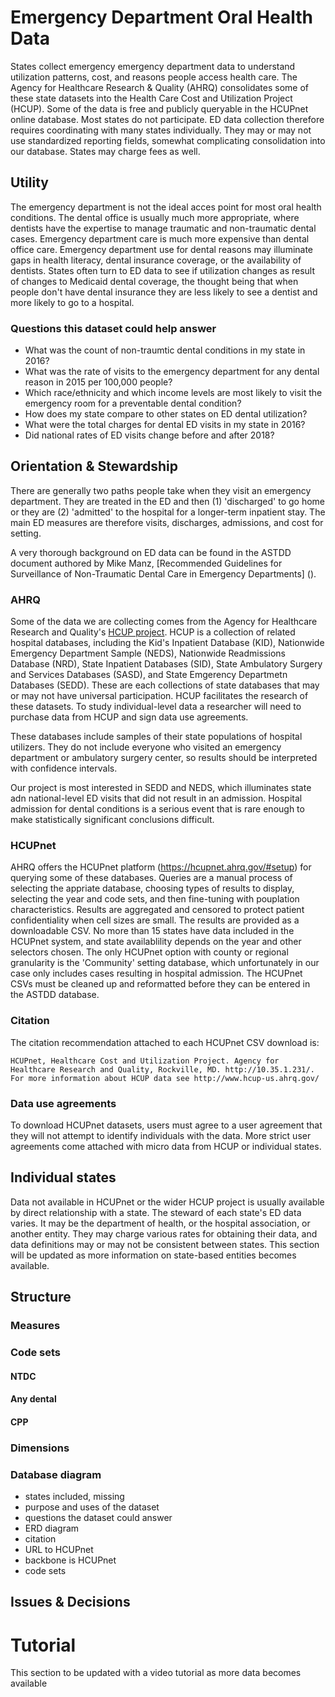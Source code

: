 # Emergency Department Oral Health Data

States collect emergency emergency department data to understand utilization patterns, cost, and reasons people access health care. The Agency for Healthcare Research & Quality (AHRQ) consolidates some of these state datasets into the Health Care Cost and Utilization Project (HCUP). Some of the data is free and publicly queryable in the HCUPnet online database. Most states do not participate. ED data collection therefore requires coordinating with many states individually. They may or may not use standardized reporting fields, somewhat complicating consolidation into our database. States may charge fees as well.

## Utility

The emergency department is not the ideal acces point for most oral health conditions. The dental office is usually much more appropriate, where dentists have the expertise to manage traumatic and non-traumatic dental cases. Emergency department care is much more expensive than dental office care. Emergency department use for dental reasons may illuminate gaps in health literacy, dental insurance coverage, or the availability of dentists. States often turn to ED data to see if utilization changes as result of changes to Medicaid dental coverage, the thought being that when people don't have dental insurance they are less likely to see a dentist and more likely to go to a hospital. 

### Questions this dataset could help answer

* What was the count of non-traumtic dental conditions in my state in 2016?
* What was the rate of visits to the emergency department for any dental reason in 2015 per 100,000 people?
* Which race/ethnicity and which income levels are most likely to visit the emergency room for a preventable dental condition?
* How does my state compare to other states on ED dental utilization?
* What were the total charges for dental ED visits in my state in 2016?
* Did national rates of ED visits change before and after 2018?

## Orientation & Stewardship  

There are generally two paths people take when they visit an emergency department. They are treated in the ED and then (1) 'discharged' to go home or they are (2) 'admitted' to the hospital for a longer-term inpatient stay. The main ED measures are therefore visits, discharges, admissions, and cost for setting.

A very thorough background on ED data can be found in the ASTDD document authored by Mike Manz, [Recommended Guidelines for Surveillance of Non-Traumatic Dental Care in Emergency Departments] ().

### AHRQ 

Some of the data we are collecting comes from the Agency for Healthcare Research and Quality's [HCUP project](https://www.ahrq.gov/data/hcup/index.html). HCUP is a collection of related hospital databases, including the Kid's Inpatient Database (KID), Nationwide Emergency Department Sample (NEDS), Nationwide Readmissions Database (NRD), State Inpatient Databases (SID), State Ambulatory Surgery and Services Databases (SASD), and State Emgerency Departmetn Databases (SEDD). These are each collections of state databases that may or may not have universal participation. HCUP facilitates the research of these datasets. To study individual-level data a researcher will need to purchase data from HCUP and sign data use agreements. 

These databases include samples of their state populations of hospital utilizers. They do not include everyone who visited an emergency department or ambulatory surgery center, so results should be interpreted with confidence intervals.

Our project is most interested in SEDD and NEDS, which illuminates state adn national-level ED visits that did not result in an admission. Hospital admission for dental conditions is a serious event that is rare enough to make statistically significant conclusions difficult. 

### HCUPnet

AHRQ offers the HCUPnet platform (https://hcupnet.ahrq.gov/#setup) for querying some of these databases. Queries are a manual process of selecting the appriate database, choosing types of results to display, selecting the year and code sets, and then fine-tuning with pouplation characteristics. Results are aggregated and censored to protect patient confidentiality when cell sizes are small. The results are provided as a downloadable CSV. No more than 15 states have data included in the HCUPnet system, and state availablility depends on the year and other selectors chosen. The only HCUPnet option with county or regional granularity is the 'Community' setting database, which unfortunately in our case only includes cases resulting in hospital admission. The HCUPnet CSVs must be cleaned up and reformatted before they can be entered in the ASTDD database.

### Citation

The citation recommendation attached to each HCUPnet CSV download is: 
```
HCUPnet, Healthcare Cost and Utilization Project. Agency for Healthcare Research and Quality, Rockville, MD. http://10.35.1.231/. For more information about HCUP data see http://www.hcup-us.ahrq.gov/
```

### Data use agreements

To download HCUPnet datasets, users must agree to a user agreement that they will not attempt to identify individuals with the data. More strict user agreements come attached with micro data from HCUP or individual states.

## Individual states

Data not available in HCUPnet or the wider HCUP project is usually available by direct relationship with a state. The steward of each state's ED data varies. It may be the department of health, or the hospital association, or another entity. They may charge various rates for obtaining their data, and data definitions may or may not be consistent between states. This section will be updated as more information on state-based entities becomes available.

## Structure

### Measures



### Code sets

#### NTDC
#### Any dental
#### CPP

### Dimensions

### Database diagram
* states included, missing
* purpose and uses of the dataset
* questions the dataset could answer
* ERD diagram
* citation
* URL to HCUPnet
* backbone is HCUPnet
* code sets





## Issues & Decisions

# Tutorial

This section to be updated with a video tutorial as more data becomes available
